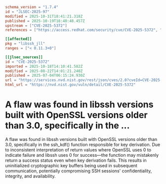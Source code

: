 ```toml
schema_version = "1.7.4"
id = "JLSEC-2025-97"
modified = 2025-10-31T18:41:21.318Z
published = 2025-10-19T18:40:48.457Z
upstream = ["CVE-2025-5372"]
references = ["https://access.redhat.com/security/cve/CVE-2025-5372", "https://bugzilla.redhat.com/show_bug.cgi?id=2369388"]

[[affected]]
pkg = "libssh_jll"
ranges = ["< 0.11.3+0"]

[[jlsec_sources]]
id = "CVE-2025-5372"
imported = 2025-10-18T14:10:41.582Z
modified = 2025-08-22T14:01:21.240Z
published = 2025-07-04T06:15:24.930Z
url = "https://services.nvd.nist.gov/rest/json/cves/2.0?cveId=CVE-2025-5372"
html_url = "https://nvd.nist.gov/vuln/detail/CVE-2025-5372"
```

# A flaw was found in libssh versions built with OpenSSL versions older than 3.0, specifically in the ...

A flaw was found in libssh versions built with OpenSSL versions older than 3.0, specifically in the ssh_kdf() function responsible for key derivation. Due to inconsistent interpretation of return values where OpenSSL uses 0 to indicate failure and libssh uses 0 for success—the function may mistakenly return a success status even when key derivation fails. This results in uninitialized cryptographic key buffers being used in subsequent communication, potentially compromising SSH sessions' confidentiality, integrity, and availability.

